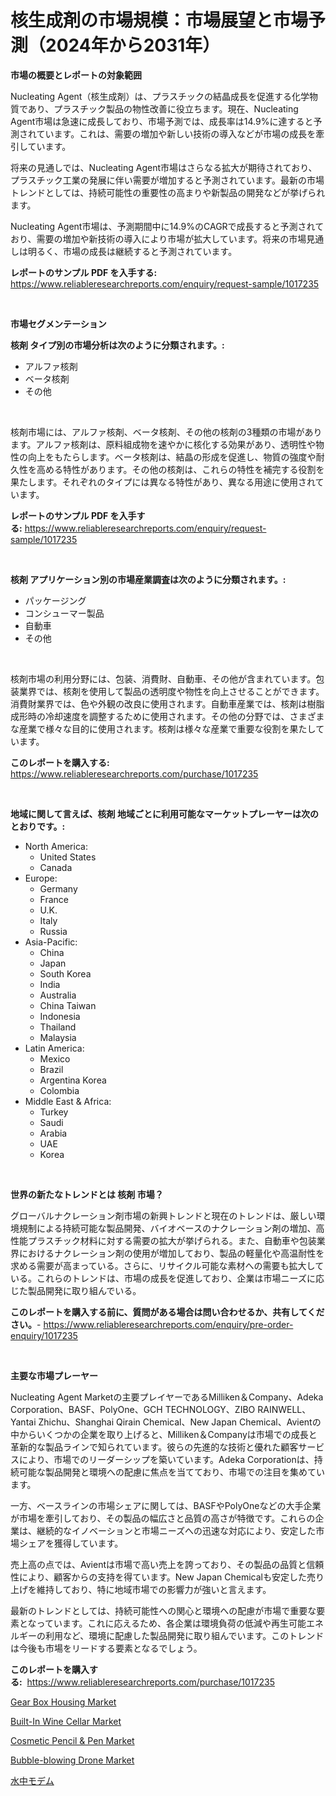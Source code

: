 <p><h1>核生成剤の市場規模：市場展望と市場予測（2024年から2031年）</h1></p><p><strong>市場の概要とレポートの対象範囲</strong></p>
<p><p>Nucleating Agent（核生成剤）は、プラスチックの結晶成長を促進する化学物質であり、プラスチック製品の物性改善に役立ちます。現在、Nucleating Agent市場は急速に成長しており、市場予測では、成長率は14.9%に達すると予測されています。これは、需要の増加や新しい技術の導入などが市場の成長を牽引しています。</p><p>将来の見通しでは、Nucleating Agent市場はさらなる拡大が期待されており、プラスチック工業の発展に伴い需要が増加すると予測されています。最新の市場トレンドとしては、持続可能性の重要性の高まりや新製品の開発などが挙げられます。</p><p>Nucleating Agent市場は、予測期間中に14.9%のCAGRで成長すると予測されており、需要の増加や新技術の導入により市場が拡大しています。将来の市場見通しは明るく、市場の成長は継続すると予測されています。</p></p>
<p><strong>レポートのサンプル PDF を入手する:</strong> <a href="https://www.reliableresearchreports.com/enquiry/request-sample/1017235">https://www.reliableresearchreports.com/enquiry/request-sample/1017235</a></p>
<p>&nbsp;</p>
<p><strong>市場セグメンテーション</strong></p>
<p><strong>核剤 タイプ別の市場分析は次のように分類されます。:</strong></p>
<p><ul><li>アルファ核剤</li><li>ベータ核剤</li><li>その他</li></ul></p>
<p>&nbsp;</p>
<p><p>核剤市場には、アルファ核剤、ベータ核剤、その他の核剤の3種類の市場があります。アルファ核剤は、原料組成物を速やかに核化する効果があり、透明性や物性の向上をもたらします。ベータ核剤は、結晶の形成を促進し、物質の強度や耐久性を高める特性があります。その他の核剤は、これらの特性を補完する役割を果たします。それぞれのタイプには異なる特性があり、異なる用途に使用されています。</p></p>
<p><strong>レポートのサンプル PDF を入手する:</strong>&nbsp;<a href="https://www.reliableresearchreports.com/enquiry/request-sample/1017235">https://www.reliableresearchreports.com/enquiry/request-sample/1017235</a></p>
<p>&nbsp;</p>
<p><strong> 核剤 アプリケーション別の市場産業調査は次のように分類されます。:</strong></p>
<p><ul><li>パッケージング</li><li>コンシューマー製品</li><li>自動車</li><li>その他</li></ul></p>
<p>&nbsp;</p>
<p><p>核剤市場の利用分野には、包装、消費財、自動車、その他が含まれています。包装業界では、核剤を使用して製品の透明度や物性を向上させることができます。消費財業界では、色や外観の改良に使用されます。自動車産業では、核剤は樹脂成形時の冷却速度を調整するために使用されます。その他の分野では、さまざまな産業で様々な目的に使用されます。核剤は様々な産業で重要な役割を果たしています。</p></p>
<p><strong>このレポートを購入する:</strong>&nbsp; <a href="https://www.reliableresearchreports.com/purchase/1017235">https://www.reliableresearchreports.com/purchase/1017235</a></p>
<p>&nbsp;</p>
<p><strong>地域に関して言えば、核剤 地域ごとに利用可能なマーケットプレーヤーは次のとおりです。:</strong></p>
<p><ul>
    <li>
        North America:
        <ul>
            <li>United States</li>
            <li>Canada</li>
        </ul>
    </li>
    <li>
        Europe:
        <ul>
            <li>Germany</li>
            <li>France</li>
            <li>U.K.</li>
            <li>Italy</li>
            <li>Russia</li>
        </ul>
    </li>
    <li>
        Asia-Pacific:
        <ul>
            <li>China</li>
            <li>Japan</li>
            <li>South Korea</li>
            <li>India</li>
            <li>Australia</li>
            <li>China Taiwan</li>
            <li>Indonesia</li>
            <li>Thailand</li>
            <li>Malaysia</li>
        </ul>
    </li>
    <li>
        Latin America:
        <ul>
            <li>Mexico</li>
            <li>Brazil</li>
            <li>Argentina Korea</li>
            <li>Colombia</li>
        </ul>
    </li>
    <li>
        Middle East & Africa:
        <ul>
            <li>Turkey</li>
            <li>Saudi</li>
            <li>Arabia</li>
            <li>UAE</li>
            <li>Korea</li>
        </ul>
    </li>
    </ul></p>
<p>&nbsp;</p>
<p><strong>世界の新たなトレンドとは 核剤 市場？</strong></p>
<p><p>グローバルナクレーション剤市場の新興トレンドと現在のトレンドは、厳しい環境規制による持続可能な製品開発、バイオベースのナクレーション剤の増加、高性能プラスチック材料に対する需要の拡大が挙げられる。また、自動車や包装業界におけるナクレーション剤の使用が増加しており、製品の軽量化や高温耐性を求める需要が高まっている。さらに、リサイクル可能な素材への需要も拡大している。これらのトレンドは、市場の成長を促進しており、企業は市場ニーズに応じた製品開発に取り組んでいる。</p></p>
<p><strong>このレポートを購入する前に、質問がある場合は問い合わせるか、共有してください。</strong>- <a href="https://www.reliableresearchreports.com/enquiry/pre-order-enquiry/1017235">https://www.reliableresearchreports.com/enquiry/pre-order-enquiry/1017235</a></p>
<p>&nbsp;</p>
<p><strong>主要な市場プレーヤー</strong></p>
<p><p>Nucleating Agent Marketの主要プレイヤーであるMilliken＆Company、Adeka Corporation、BASF、PolyOne、GCH TECHNOLOGY、ZIBO RAINWELL、Yantai Zhichu、Shanghai Qirain Chemical、New Japan Chemical、Avientの中からいくつかの企業を取り上げると、Milliken＆Companyは市場での成長と革新的な製品ラインで知られています。彼らの先進的な技術と優れた顧客サービスにより、市場でのリーダーシップを築いています。Adeka Corporationは、持続可能な製品開発と環境への配慮に焦点を当てており、市場での注目を集めています。</p><p>一方、ベースラインの市場シェアに関しては、BASFやPolyOneなどの大手企業が市場を牽引しており、その製品の幅広さと品質の高さが特徴です。これらの企業は、継続的なイノベーションと市場ニーズへの迅速な対応により、安定した市場シェアを獲得しています。</p><p>売上高の点では、Avientは市場で高い売上を誇っており、その製品の品質と信頼性により、顧客からの支持を得ています。New Japan Chemicalも安定した売り上げを維持しており、特に地域市場での影響力が強いと言えます。</p><p>最新のトレンドとしては、持続可能性への関心と環境への配慮が市場で重要な要素となっています。これに応えるため、各企業は環境負荷の低減や再生可能エネルギーの利用など、環境に配慮した製品開発に取り組んでいます。このトレンドは今後も市場をリードする要素となるでしょう。</p></p>
<p><strong>このレポートを購入する:</strong>&nbsp;&nbsp;<a href="https://www.reliableresearchreports.com/purchase/1017235">https://www.reliableresearchreports.com/purchase/1017235</a></p>
<p><p><a href="https://view.publitas.com/reportprime-1/gear-box-housing-market-size-market-share-and-global-market-analysis-report-2024-2031/">Gear Box Housing Market</a></p><p><a href="https://issuu.com/reportprime-2/docs/built-in-wine-cellar-market-size-2030.pptx">Built-In Wine Cellar Market</a></p><p><a href="https://github.com/redneck06/Market-Research-Report-List-2/blob/main/cosmetic-pencil-pen-market.md">Cosmetic Pencil & Pen Market</a></p><p><a href="https://issuu.com/reportprime-2/docs/bubble-blowing-drone-market-size-2030.pptx">Bubble-blowing Drone Market</a></p><p><a href="https://medium.com/@cielostamm/%E6%B0%B4%E4%B8%AD%E3%83%A2%E3%83%87%E3%83%A0%E5%B8%82%E5%A0%B4%E3%81%AE%E8%A6%8F%E6%A8%A1%E3%81%A8%E5%B8%82%E5%A0%B4%E5%8B%95%E5%90%91-%E5%AE%8C%E5%85%A8%E3%81%AA%E6%A5%AD%E7%95%8C%E6%A6%82%E8%A6%81-2024%E5%B9%B4%E3%81%8B%E3%82%892031%E5%B9%B4-9254cdcbd6ba">水中モデム</a></p></p>